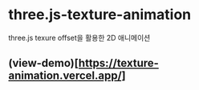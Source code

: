 # three.js-texture-animation
three.js texure offset을 활용한 2D 애니메이션
## (view-demo)[https://texture-animation.vercel.app/]
